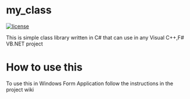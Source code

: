# my_class
[![license](https://img.shields.io/github/license/mashape/apistatus.svg?maxAge=2592000)]()

This is simple class library written in C# that can use in any Visual C++,F# VB.NET project

# How to use this
To use this in Windows Form Application follow the instructions in the project wiki

